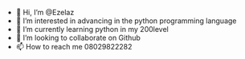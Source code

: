 - 👋 Hi, I’m @Ezelaz
- 👀 I’m interested in advancing in the python programming language 
- 🌱 I’m currently learning python in my 200level
- 💞️ I’m looking to collaborate on Github
- 📫 How to reach me 08029822282

<!---
Ezelaz/Ezelaz is a ✨ special ✨ repository because its `README.md` (this file) appears on your GitHub profile.
You can click the Preview link to take a look at your changes.
--->
